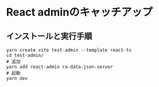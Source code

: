 # React adminのキャッチアップ


## インストールと実行手順

```
yarn create vite test-admin --template react-ts
cd test-admin/
# 追加
yarn add react-admin ra-data-json-server
# 起動
yarn dev
```

